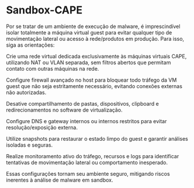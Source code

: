 # Sandbox-CAPE
Por se tratar de um ambiente de execução de malware, é imprescindível isolar totalmente a máquina virtual guest para evitar qualquer tipo de movimentação lateral ou acesso à rede/produtos em produção. Para isso, siga as orientações:

Crie uma rede virtual dedicada exclusivamente às máquinas virtuais CAPE, utilizando NAT ou VLAN separada, sem filtros abertos que permitam contato com outras máquinas na rede.

Configure firewall avançado no host para bloquear todo tráfego da VM guest que não seja estritamente necessário, evitando conexões externas não autorizadas.

Desative compartilhamento de pastas, dispositivos, clipboard e redirecionamentos no software de virtualização.

Configure DNS e gateway internos ou internos restritos para evitar resolução/exposição externa.

Utilize snapshots para restaurar o estado limpo do guest e garantir análises isoladas e seguras.

Realize monitoramento ativo do tráfego, recursos e logs para identificar tentativas de movimentação lateral ou comportamento inesperado.

Essas configurações tornam seu ambiente seguro, mitigando riscos inerentes à análise de malware em sandbox.
